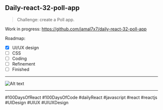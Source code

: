 ## Daily-react-32-poll-app

> Challenge: create a Poll app.

Work in progress: https://github.com/jamal7x7/daily-react-32-poll-app


Roadmap:

- [x] UI/UX design
- [ ] CSS
- [ ] Coding
- [ ] Refinement
- [ ] Finished

---

![Alt text](/src/images/daily-react-32-poll-app.png.png?raw=true "App UI")

---

#100DaysOfReact #100DaysOfCode #dailyReact #javascript #react #reactjs #UIDesign #UIUX #UIUXDesign
